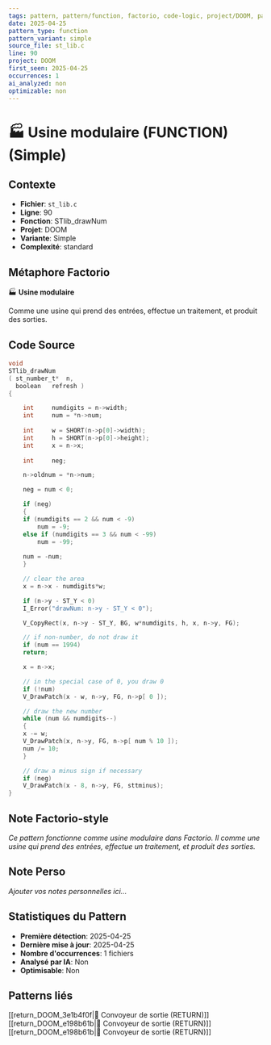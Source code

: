 ```yaml
---
tags: pattern, pattern/function, factorio, code-logic, project/DOOM, pattern/variant/simple
date: 2025-04-25
pattern_type: function
pattern_variant: simple
source_file: st_lib.c
line: 90
project: DOOM
first_seen: 2025-04-25
occurrences: 1
ai_analyzed: non
optimizable: non
---
```


# 🏭 Usine modulaire (FUNCTION) (Simple)

## Contexte
- **Fichier**: `st_lib.c`
- **Ligne**: 90
- **Fonction**: STlib_drawNum
- **Projet**: DOOM
- **Variante**: Simple
- **Complexité**: standard

## Métaphore Factorio
🏭 **Usine modulaire**

Comme une usine qui prend des entrées, effectue un traitement, et produit des sorties.

## Code Source
```c
void
STlib_drawNum
( st_number_t*	n,
  boolean	refresh )
{

    int		numdigits = n->width;
    int		num = *n->num;
    
    int		w = SHORT(n->p[0]->width);
    int		h = SHORT(n->p[0]->height);
    int		x = n->x;
    
    int		neg;

    n->oldnum = *n->num;

    neg = num < 0;

    if (neg)
    {
	if (numdigits == 2 && num < -9)
	    num = -9;
	else if (numdigits == 3 && num < -99)
	    num = -99;
	
	num = -num;
    }

    // clear the area
    x = n->x - numdigits*w;

    if (n->y - ST_Y < 0)
	I_Error("drawNum: n->y - ST_Y < 0");

    V_CopyRect(x, n->y - ST_Y, BG, w*numdigits, h, x, n->y, FG);

    // if non-number, do not draw it
    if (num == 1994)
	return;

    x = n->x;

    // in the special case of 0, you draw 0
    if (!num)
	V_DrawPatch(x - w, n->y, FG, n->p[ 0 ]);

    // draw the new number
    while (num && numdigits--)
    {
	x -= w;
	V_DrawPatch(x, n->y, FG, n->p[ num % 10 ]);
	num /= 10;
    }

    // draw a minus sign if necessary
    if (neg)
	V_DrawPatch(x - 8, n->y, FG, sttminus);
}
```

## Note Factorio-style
*Ce pattern fonctionne comme usine modulaire dans Factorio. Il comme une usine qui prend des entrées, effectue un traitement, et produit des sorties.*

## Note Perso
*Ajouter vos notes personnelles ici...*

## Statistiques du Pattern
- **Première détection**: 2025-04-25
- **Dernière mise à jour**: 2025-04-25
- **Nombre d'occurrences**: 1 fichiers
- **Analysé par IA**: Non
- **Optimisable**: Non

## Patterns liés
[[return_DOOM_3e1b4f0f|🚚 Convoyeur de sortie (RETURN)]]
[[return_DOOM_e198b61b|🚚 Convoyeur de sortie (RETURN)]]
[[return_DOOM_e198b61b|🚚 Convoyeur de sortie (RETURN)]]
